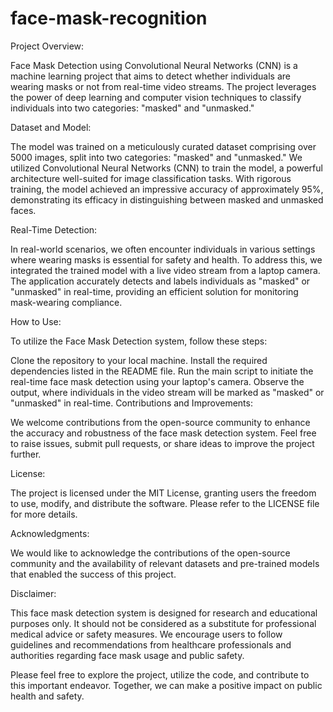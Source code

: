 # face-mask-recognition
Project Overview:

Face Mask Detection using Convolutional Neural Networks (CNN) is a machine learning project that aims to detect whether individuals are wearing masks or not from real-time video streams. The project leverages the power of deep learning and computer vision techniques to classify individuals into two categories: "masked" and "unmasked."

Dataset and Model:

The model was trained on a meticulously curated dataset comprising over 5000 images, split into two categories: "masked" and "unmasked." We utilized Convolutional Neural Networks (CNN) to train the model, a powerful architecture well-suited for image classification tasks. With rigorous training, the model achieved an impressive accuracy of approximately 95%, demonstrating its efficacy in distinguishing between masked and unmasked faces.

Real-Time Detection:

In real-world scenarios, we often encounter individuals in various settings where wearing masks is essential for safety and health. To address this, we integrated the trained model with a live video stream from a laptop camera. The application accurately detects and labels individuals as "masked" or "unmasked" in real-time, providing an efficient solution for monitoring mask-wearing compliance.

How to Use:

To utilize the Face Mask Detection system, follow these steps:

Clone the repository to your local machine. Install the required dependencies listed in the README file. Run the main script to initiate the real-time face mask detection using your laptop's camera. Observe the output, where individuals in the video stream will be marked as "masked" or "unmasked" in real-time. Contributions and Improvements:

We welcome contributions from the open-source community to enhance the accuracy and robustness of the face mask detection system. Feel free to raise issues, submit pull requests, or share ideas to improve the project further.

License:

The project is licensed under the MIT License, granting users the freedom to use, modify, and distribute the software. Please refer to the LICENSE file for more details.

Acknowledgments:

We would like to acknowledge the contributions of the open-source community and the availability of relevant datasets and pre-trained models that enabled the success of this project.

Disclaimer:

This face mask detection system is designed for research and educational purposes only. It should not be considered as a substitute for professional medical advice or safety measures. We encourage users to follow guidelines and recommendations from healthcare professionals and authorities regarding face mask usage and public safety.

Please feel free to explore the project, utilize the code, and contribute to this important endeavor. Together, we can make a positive impact on public health and safety.

